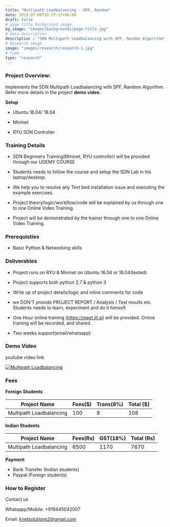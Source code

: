 ```yaml
---
title: "Multipath Loadbalancing - SPF, Random"
date: 2019-07-06T15:27:17+06:00
draft: false
# page title background image
bg_image: "images/backgrounds/page-title.jpg"
# meta description
description : "SDN Multipath Loadbalancing with SPF, Random Algorithm"
# Research image
image: "images/research/research-1.jpg"
# type
type: "research"
---
```



### Project Overview:

Implements the SDN Multipath Loadbalancing  with SPF, Random Algorithm. Refer more details in the project **demo video**.

**Setup**

- Ubuntu 16.04/ 18.04

- Mininet

- RYU SDN Controller


### Training Details

- SDN Beginners Training(Mininet, RYU controller) will be provided through our UDEMY COURSE

- Students needs to follow the course and setup the SDN Lab in his laptop/desktop.

- We help you to resolve any Test bed installation issue and executing the example exercises.

- Project theory/logic/workflow/code will be explained by us through one to one Online Video Training.

- Project will be demonstrated by the trainer through one to one Online Video Training.


### Prerequisties

* Basic Python & Networking skills 


### Deliverables	

* Project runs on RYU & Mininet on Ubuntu 16.04 or 18.04(tested)

* Project supports both python 2.7 & python 3

* Write up of project details/logic  and inline comments for code

* we DON'T provide PROJECT REPORT / Analysis / Test results etc. Students needs to learn, experiment and do it himself.

* One Hour online training (https://meet.jit.si) will be provided. Online training will be recorded, and  shared.

* Two weeks support(email/whatsapp)


### Demo Video

youtube video link.

[![Multipath Loadbalancing](https://img.youtube.com/vi/XBIR88qnLoA/0.jpg)](https://youtu.be/XBIR88qnLoA "Multipath Loadbalancing")




### Fees

**Foreign Students**

| Project Name         | Fees($) | Trans(8%) | Total ($)|
|----------------------|---------|-----------|-----------|
|Multipath Loadbalancing     | 100     |   8      | 108       |

**Indian Students**

| Project Name         | Fees(Rs) | GST(18%) | Total (Rs)|
|----------------------|---------|-----------|-----------|
|Multipath Loadbalancing    | 6500     |   1170 |  7670 |

**Payment**

* Bank Transfer  (Indian students)
* Paypal (Foreign students)

### How to Register

Contact us

Whatsapp/Mobile: +919445042007

Email:  knetsolutions2@gmail.com